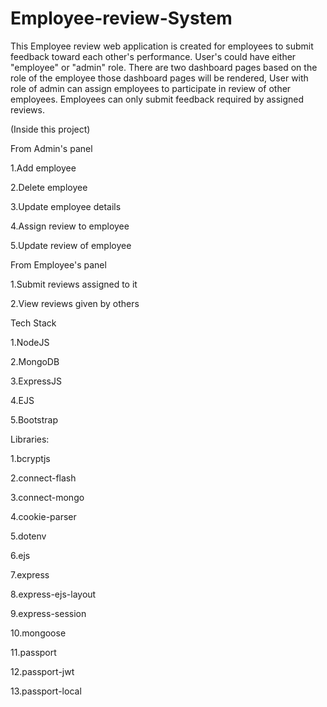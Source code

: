 # Employee-review-System 

This Employee review web application is created for employees to submit feedback toward each other's performance. User's could have either "employee" or "admin" role. There are two dashboard pages based on the role of the employee those dashboard pages will be rendered, User with role of admin can assign employees to participate in review of other employees. Employees can only submit feedback required by assigned reviews.

(Inside this project)

From Admin's panel

   1.Add employee
   
   2.Delete employee
   
   3.Update employee details
   
   4.Assign review to employee
   
   5.Update review of employee
   
From Employee's panel

   1.Submit reviews assigned to it
   
   2.View reviews given by others
   
Tech Stack

   1.NodeJS
   
   2.MongoDB
   
   3.ExpressJS
   
   4.EJS
   
   5.Bootstrap
   
Libraries:

   1.bcryptjs
   
   2.connect-flash
   
   3.connect-mongo
   
   4.cookie-parser
   
   5.dotenv
   
   6.ejs
   
   7.express
   
   8.express-ejs-layout
   
   9.express-session
   
   10.mongoose
   
   11.passport
   
   12.passport-jwt
   
   13.passport-local
